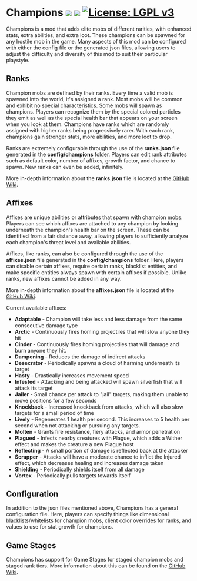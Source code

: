 # Champions [![](http://cf.way2muchnoise.eu/versions/champions.svg)](https://minecraft.curseforge.com/projects/champions) [![](http://cf.way2muchnoise.eu/short_champions_downloads.svg)](https://minecraft.curseforge.com/projects/champions/files) [![License: LGPL v3](https://img.shields.io/badge/License-LGPL%20v3-blue.svg)](https://www.gnu.org/licenses/lgpl-3.0)

Champions is a mod that adds elite mobs of different rarities, with enhanced stats, extra abilities, and extra loot. These champions can be spawned for any hostile mob in the game. Many aspects of this mod can be configured with either the config file or the generated json files, allowing users to adjust the difficulty and diversity of this mod to suit their particular playstyle.

## Ranks

Champion mobs are defined by their ranks. Every time a valid mob is spawned into the world, it's assigned a rank. Most mobs will be common and exhibit no special characteristics. Some mobs will spawn as champions. Players can recognize them by the special colored particles they emit as well as the special health bar that appears on your screen when you look at them. Champions have ranks which are randomly assigned with higher ranks being progressively rarer. With each rank, champions gain stronger stats, more abilities, and more loot to drop.

Ranks are extremely configurable through the use of the **ranks.json** file generated in the **config/champions** folder. Players can edit rank attributes such as default color, number of affixes, growth factor, and chance to spawn. New ranks can even be added, infinitely.

More in-depth information about the **ranks.json** file is located at the [GitHub Wiki](https://github.com/TheIllusiveC4/Champions/wiki/Ranks-JSON).

## Affixes

Affixes are unique abilities or attributes that spawn with champion mobs. Players can see which affixes are attached to any champion by looking underneath the champion's health bar on the screen. These can be identified from a fair distance away, allowing players to sufficiently analyze each champion's threat level and available abilities.

Affixes, like ranks, can also be configured through the use of the **affixes.json** file generated in the **config/champions** folder. Here, players can disable certain affixes, require certain ranks, blacklist entities, and make specific entities always spawn with certain affixes if possible. Unlike ranks, new affixes cannot be added in any way.

More in-depth information about the **affixes.json** file is located at the [GitHub Wiki](https://github.com/TheIllusiveC4/Champions/wiki/Affixes-JSON).

Current available affixes:

* **Adaptable** - Champion will take less and less damage from the same consecutive damage type
* **Arctic** - Continuously fires homing projectiles that will slow anyone they hit
* **Cinder** - Continuously fires homing projectiles that will damage and burn anyone they hit.
* **Dampening** - Reduces the damage of indirect attacks
* **Desecrator** - Periodically spawns a cloud of harming underneath its target
* **Hasty** - Drastically increases movement speed
* **Infested** - Attacking and being attacked will spawn silverfish that will attack its target
* **Jailer** - Small chance per attack to "jail" targets, making them unable to move positions for a few seconds
* **Knockback** - Increased knockback from attacks, which will also slow targets for a small period of time
* **Lively** - Regenerates 1 health per second. This increases to 5 health per second when not attacking or pursuing any targets.
* **Molten** - Grants fire resistance, fiery attacks, and armor penetration
* **Plagued** - Infects nearby creatures with Plague, which adds a Wither effect and makes the creature a new Plague host
* **Reflecting** - A small portion of damage is reflected back at the attacker
* **Scrapper** - Attacks will have a moderate chance to inflict the Injured effect, which decreases healing and increases damage taken
* **Shielding** - Periodically shields itself from all damage
* **Vortex** - Periodically pulls targets towards itself

## Configuration

In addition to the json files mentioned above, Champions has a general configuration file. Here, players can specify things like dimensional blacklists/whitelists for champion mobs, client color overrides for ranks, and values to use for stat growth for champions.

## Game Stages

Champions has support for Game Stages for staged champion mobs and staged rank tiers. More information about this can be found on the [GitHub Wiki](https://github.com/TheIllusiveC4/Champions/wiki/Game-Stages-Integration).

